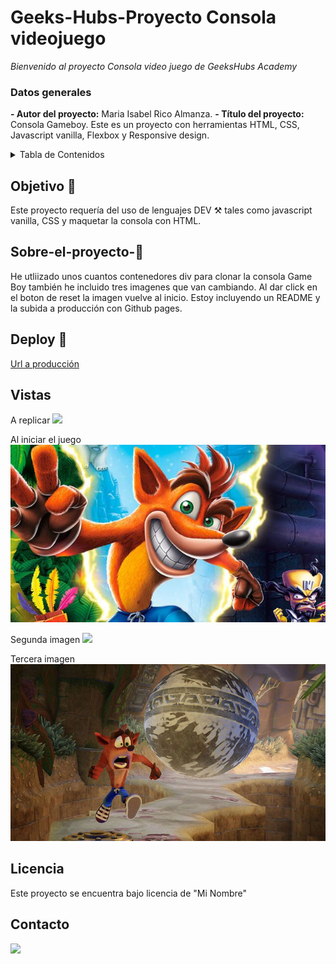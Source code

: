 # Geeks-Hubs-Proyecto Consola videojuego

<em> Bienvenido al proyecto Consola video juego de GeeksHubs Academy</em>

### Datos generales

**- Autor del proyecto:** Maria Isabel Rico Almanza.
**- Título del proyecto:** Consola Gameboy. Este es un proyecto con herramientas HTML, CSS, Javascript vanilla, Flexbox y Responsive design.

<details>

  <summary>Tabla de Contenidos </summary>
  <ol>
  <li><a href="#objetivo-🎯">Objetivo</a></li>
  <li><a href="#sobre-el-proyecto-🔎">Sobre el proyecto</a></li>
  <li><a href="#deploy-🚀">Deploy</a></li>
  <li><a href="#vistas">Vistas</a></li>
 <li><a href="#licencia">Licencia</a></li>
 <li><a href="#contacto">Contacto</a></li>
  </ol>
</details>

## Objetivo 🎯

Este proyecto requería del uso de lenguajes DEV ⚒️ tales como javascript vanilla, CSS y maquetar la consola con HTML.

## Sobre-el-proyecto-🔎

He utliizado unos cuantos contenedores div para clonar la consola Game Boy también he incluido tres imagenes que van cambiando. Al dar click en el boton de reset la imagen vuelve al inicio. Estoy incluyendo un README y la subida a producción con Github pages.

## Deploy 🚀

<a href="  ">Url a producción</a>

## Vistas

A replicar
<img src="img/gameboynintendo.png">

Al iniciar el juego
<img src="img/crash1.jpeg">

Segunda imagen
<img src="img/crash2.png">

Tercera imagen
<img src="img/crashbandicut3.jpeg">

## Licencia

Este proyecto se encuentra bajo licencia de "Mi Nombre"

## Contacto

<a href="https://www.linkedin.com/in/marissarico" target="_blank"> <img src="https://img.shields.io/badge/-LinkedIn-%230077B5?style=for-the-badge&logo=linkedin&logoColor=white" target="_blank"></a>
